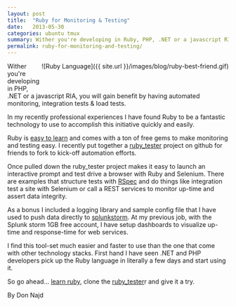 ```yaml
---
layout: post
title:  "Ruby for Monitoring & Testing"
date:   2013-05-30
categories: ubuntu tmux
summary: Wither you're developing in Ruby, PHP, .NET or a javascript RIA, you will gain benefit by automating monitoring, integration tests & load tests. In my recently professional experiences I have found Ruby to be a fantastic technology to use to accomplish this initiative quickly and easily.
permalink: ruby-for-monitoring-and-testing/
---
```

<span style="float:right; margin-bottom:50px;">
![Ruby Language]({{ site.url }}/images/blog/ruby-best-friend.gif)
</span>
Wither you're developing in PHP, .NET or a javascript RIA, you will gain benefit by having automated monitoring, integration tests & load tests. 

In my recently professional experiences I have found Ruby to be a fantastic technology to use to accomplish this initiative quickly and easily. 

Ruby is [easy to learn](http://tryruby.org/) and comes with a ton of free gems to make monitoring and testing easy. I recently put together a [ruby_tester](https://github.com/dnajd/ruby_tester) project on github for friends to fork to kick-off automation efforts.

Once pulled down the ruby_tester project makes it easy to launch an interactive prompt and test drive a browser with Ruby and Selenium. There are examples that structure tests with [RSpec](http://rspec.info/) and do things like integration test a site with Selenium or call a REST services to monitor up-time and assert data integrity. 

As a bonus I included a logging library and sample config file that I have used to push data directly to [splunkstorm](https://www.splunkstorm.com/). At my previous job, with the Splunk storm 1GB free account, I have setup dashboards to visualize up-time and response-time for web services.

I find this tool-set much easier and faster to use than the one that come with other technology stacks. First hand I have seen .NET and PHP developers pick up the Ruby language in literally a few days and start using it. 

So go ahead... [learn ruby](http://tryruby.org/), clone the [ruby_tester](https://github.com/dnajd/ruby_tester)r and give it a try.

By Don Najd